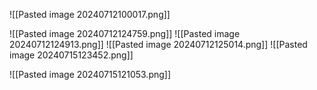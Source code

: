 ![[Pasted image 20240712100017.png]]

![[Pasted image 20240712124759.png]]
![[Pasted image 20240712124913.png]]
![[Pasted image 20240712125014.png]]
![[Pasted image 20240715123452.png]]

![[Pasted image 20240715121053.png]]